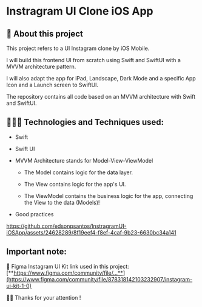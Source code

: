 # Instragram UI Clone iOS App

## 📱 About this project
This project refers to a UI Instagram clone by iOS Mobile.

I will build this frontend UI from scratch using Swift and SwiftUI with a MVVM architecture pattern. 

I will also adapt the app for iPad, Landscape, Dark Mode and a specific App Icon and a Launch screen to SwiftUI.

The repository contains all code based on an MVVM architecture with Swift and SwiftUI.

##  👨🏽‍💻 Technologies and Techniques used:
* Swift
* Swift UI
* MVVM Architecture stands for Model-View-ViewModel
  
   - The Model contains logic for the data layer.
  
   - The View contains logic for the app's UI.
  
   - The ViewModel contains the business logic for the app, connecting the View to the data (Models)!
* Good practices



https://github.com/edsonpsantos/InstragramUI-iOSApp/assets/24628289/8f19eef4-f8ef-4caf-9b23-6630bc34a141



## Important note:
🔗 Figma Instagram UI Kit link used in this project: [**https://www.figma.com/community/file/...**](https://www.figma.com/community/file/878318142103232907/instagram-ui-kit-1-0)



🙏🏽 Thanks for your attention ! 
